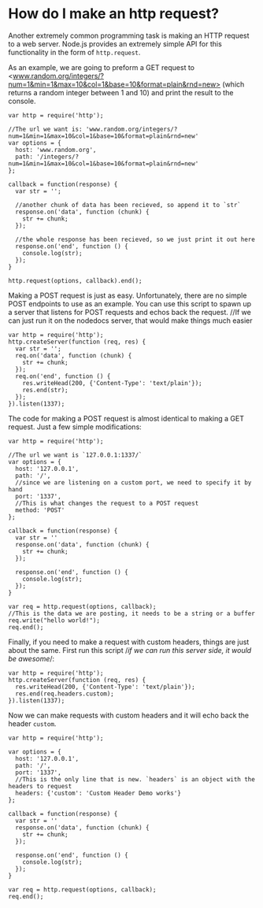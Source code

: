 # How do I make an http request?

Another extremely common programming task is making an HTTP request to a web server.  Node.js provides an extremely simple API for this functionality in the form of `http.request`.

As an example, we are going to preform a GET request to <www.random.org/integers/?num=1&min=1&max=10&col=1&base=10&format=plain&rnd=new> (which returns a random integer between 1 and 10) and print the result to the console.

    var http = require('http');

    //The url we want is: 'www.random.org/integers/?num=1&min=1&max=10&col=1&base=10&format=plain&rnd=new'
    var options = {
      host: 'www.random.org',
      path: '/integers/?num=1&min=1&max=10&col=1&base=10&format=plain&rnd=new'
    };

    callback = function(response) {
      var str = '';

      //another chunk of data has been recieved, so append it to `str`
      response.on('data', function (chunk) {
        str += chunk;
      });

      //the whole response has been recieved, so we just print it out here
      response.on('end', function () {
        console.log(str);
      });
    }

    http.request(options, callback).end();


Making a POST request is just as easy. Unfortunately, there are no simple POST endpoints to use as an example. You can use this script to spawn up a server that listens for POST requests and echos back the request. //If we can just run it on the nodedocs server, that would make things much easier

    var http = require('http');
    http.createServer(function (req, res) {
      var str = '';
      req.on('data', function (chunk) {
        str += chunk;
      });
      req.on('end', function () {
        res.writeHead(200, {'Content-Type': 'text/plain'});
        res.end(str);
      });
    }).listen(1337);

The code for making a POST request is almost identical to making a GET request. Just a few simple modifications:

    var http = require('http');

    //The url we want is `127.0.0.1:1337/`
    var options = {
      host: '127.0.0.1',
      path: '/',
      //since we are listening on a custom port, we need to specify it by hand
      port: '1337',
      //This is what changes the request to a POST request
      method: 'POST'
    };

    callback = function(response) {
      var str = ''
      response.on('data', function (chunk) {
        str += chunk;
      });

      response.on('end', function () {
        console.log(str);
      });
    }

    var req = http.request(options, callback);
    //This is the data we are posting, it needs to be a string or a buffer
    req.write("hello world!");
    req.end();


Finally, if you need to make a request with custom headers, things are just about the same. First run this script /*if we can run this server side, it would be awesome*/:

    var http = require('http');
    http.createServer(function (req, res) {
      res.writeHead(200, {'Content-Type': 'text/plain'});
      res.end(req.headers.custom);
    }).listen(1337);

Now we can make requests with custom headers and it will echo back the header `custom`.

    var http = require('http');

    var options = {
      host: '127.0.0.1',
      path: '/',
      port: '1337',
      //This is the only line that is new. `headers` is an object with the headers to request
      headers: {'custom': 'Custom Header Demo works'}
    };

    callback = function(response) {
      var str = ''
      response.on('data', function (chunk) {
        str += chunk;
      });

      response.on('end', function () {
        console.log(str);
      });
    }

    var req = http.request(options, callback);
    req.end();
